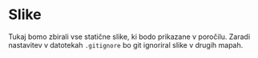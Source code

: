 # Slike

Tukaj bomo zbirali vse statične slike, ki bodo prikazane v poročilu.
Zaradi nastavitev v datotekah `.gitignore` bo git ignoriral slike v drugih mapah.
